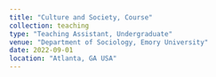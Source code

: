 ```yaml
---
title: "Culture and Society, Course"
collection: teaching
type: "Teaching Assistant, Undergraduate"
venue: "Department of Sociology, Emory University"
date: 2022-09-01
location: "Atlanta, GA USA"
---
```


